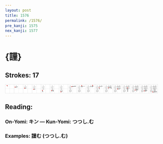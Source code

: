 ```yaml
---
layout: post
title: 1576
permalink: /1576/
pre_kanji: 1575
nex_kanji: 1577
---
```


# {謹}

## Strokes: 17

<div class="stroke"><img src="../images/E8ACB9.png" /></div>

## Reading:

### On-Yomi: キン &mdash; Kun-Yomi: つつし.む

### Examples: 謹む (つつし.む)
